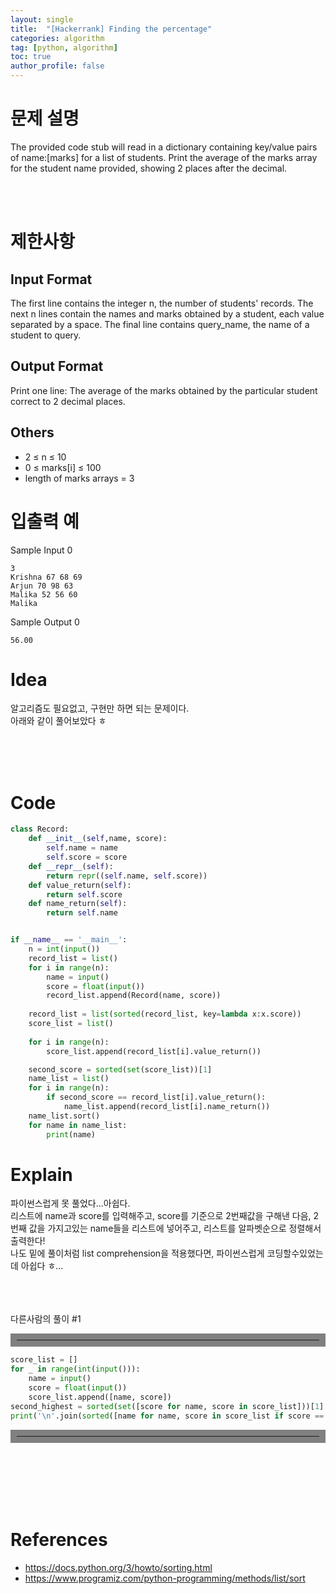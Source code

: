 ```yaml
---
layout: single
title:  "[Hackerrank] Finding the percentage"
categories: algorithm
tag: [python, algorithm]
toc: true
author_profile: false
---
```



# 문제 설명
The provided code stub will read in a dictionary containing key/value pairs of name:[marks] for a list of students. Print the average of the marks array for the student name provided, showing 2 places after the decimal.



<br/><br/>

# 제한사항
<h2>Input Format</h2>
The first line contains the integer n, the number of students' records. The next n lines contain the names and marks obtained by a student, each value separated by a space. The final line contains query_name, the name of a student to query.
<h2>Output Format</h2>
Print one line: The average of the marks obtained by the particular student correct to 2 decimal places.
<h2>Others</h2>

 - 2 $\leq$  n $\leq$ 10
 - 0 $\leq$ marks[i] $\leq$ 100
 - length of marks arrays = 3



# 입출력 예
Sample Input 0
```
3
Krishna 67 68 69
Arjun 70 98 63
Malika 52 56 60
Malika
```
Sample Output 0
```
56.00
```

# Idea
<p>
알고리즘도 필요없고, 구현만 하면 되는 문제이다.<br/>
아래와 같이 풀어보았다 ㅎ

</p>
<br/><br/><br/>

# Code
```python
class Record:
    def __init__(self,name, score):
        self.name = name
        self.score = score
    def __repr__(self):
        return repr((self.name, self.score))
    def value_return(self):
        return self.score
    def name_return(self):
        return self.name


if __name__ == '__main__':
    n = int(input())
    record_list = list()
    for i in range(n):
        name = input()
        score = float(input())
        record_list.append(Record(name, score))
    
    record_list = list(sorted(record_list, key=lambda x:x.score))
    score_list = list()
    
    for i in range(n):
        score_list.append(record_list[i].value_return())

    second_score = sorted(set(score_list))[1]
    name_list = list()
    for i in range(n):
        if second_score == record_list[i].value_return():
            name_list.append(record_list[i].name_return())
    name_list.sort()
    for name in name_list:
        print(name)
```

# Explain
파이썬스럽게 못 풀었다...아쉽다.<br/>
리스트에 name과 score를 입력해주고, score를 기준으로 2번째값을 구해낸 다음,
2번째 값을 가지고있는 name들을 리스트에 넣어주고, 리스트를 알파벳순으로 정렬해서 출력한다!<br/>
나도 밑에 풀이처럼 list comprehension을 적용했다면, 파이썬스럽게 코딩할수있었는데 아쉽다 ㅎ...<br/>


<br/><br/><br/>
다른사람의 풀이 #1
<hr align="left" style="border: solid 10px gray;">

```python
score_list = []
for _ in range(int(input())):
    name = input()
    score = float(input())
    score_list.append([name, score])
second_highest = sorted(set([score for name, score in score_list]))[1]
print('\n'.join(sorted([name for name, score in score_list if score == second_highest])))
```
<hr align="left" style="border: solid 10px gray;">
<br/><br/><br/><br/><br/>

# References
<ul>
  <li><a href="https://docs.python.org/3/howto/sorting.html" target="_blank">https://docs.python.org/3/howto/sorting.html</a></li>
  <li><a href="https://www.programiz.com/python-programming/methods/list/sort" target="_blank">https://www.programiz.com/python-programming/methods/list/sort</a></li>
</ul>  

